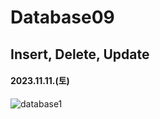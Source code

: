 # Database09

## Insert, Delete, Update

#### 2023.11.11.(토)

![database1](/assets/images/2023-11-11/dabase1.png)
